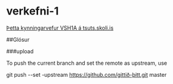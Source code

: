 # verkefni-1

<a href ="http://tsuts.tskoli.is/2t/gjg/" title="lokaverkefni VSH1A">Þetta kynningarvefur VSH1A á tsuts.skoli.is</a>

##Glósur

###upload

To push the current branch and set the remote as upstream, use

git push --set -upstream https://github.com/gittið-þitt.git master
